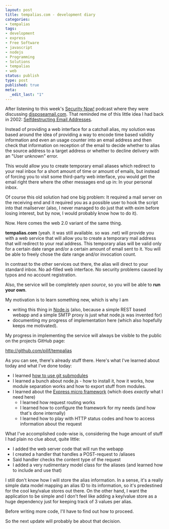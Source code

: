 ```yaml
---
layout: post
title: tempalias.com - development diary
categories:
- tempalias
tags:
- development
- express
- Free Software
- javascript
- nodejs
- Programming
- Solutions
- tempalias
- web
status: publish
type: post
published: true
meta:
  _edit_last: "1"
---
```

After listening to this week's <a href="http://www.grc.com/securitynow.htm">Security Now!</a> podcast where they were discussing <a href="http://disposeamail.com">disposeamail.com</a>. That reminded me of this little idea I had back in 2002: <a href="http://www.pilif.ch/stuff/adaddr/index.php">Selfdestructing Email Addresses</a>.

Instead of providing a web interface for a catchall alias, my solution was based around the idea of providing a way to encode time based validity information and even an usage counter into an email address and then check that information on reception of the email to decide whether to alias the source address to a target address or whether to decline delivery with an "User unknown" error.

This would allow you to create temporary email aliases which redirect to your real inbox for a short amount of time or amount of emails, but instead of forcing you to visit some third-party web interface, you would get the email right there where the other messages end up in: In your personal inbox.

Of course this old solution had one big problem: It required a mail server on the receiving end and it required you as a possible user to hook the script into that mailserver (also, I never managed to do just that with exim before losing interest, but by now, I would probably know how to do it).

Now. Here comes the web 2.0 variant of the same thing.

<strong>tempalias.com</strong> (yeah. it was still available. so was .net) will provide you with a web service that will allow you to create a temporary mail address that will redirect to your real address. This temporary alias will be valid only for a certain date range and/or a certain amount of email sent to it. You will be able to freely chose the date range and/or invocation count.

In contrast to the other services out there, the alias will direct to your standard inbox. No ad-filled web interface. No security problems caused by typos and no account registration.

Also, the service will be completely <em>open source</em>, so you will be able to <strong>run your own</strong>.

My motivation is to learn something new, which is why I am
<ul>
	<li>writing this thing in <a href="http://nodejs.org">Node.js</a> (also, because a simple REST based webapp and a simple SMTP proxy is just what node.js was invented for)</li>
	<li>documenting my progress of implementation here (which also hopefully keeps me motivated).</li>
</ul>
My progress in implementing the service will always be visible to the public on the projects GitHub page:

<a href="http://github.com/pilif/tempalias">http://github.com/pilif/tempalias</a>

As you can see, there's already stuff there. Here's what I've learned about today and what I've done today:
<ul>
	<li>I learned <a href="http://book.git-scm.com/5_submodules.html">how to use git submodules</a></li>
	<li>I learned a bunch about node.js - how to install it, how it works, how module separation works and how to export stuff from modules.</li>
	<li>I learned about the <a href="http://expressjs.com/">Express micro framework</a> (which does <em>exactly</em> what I need here)
<ul>
	<li>I learned how request routing works</li>
	<li>I learned how to configure the framework for my needs (and how that's done internally)</li>
	<li>I learned how to play with HTTP status codes and how to access information about the request</li>
</ul>
</li>
</ul>
What I've accomplished code-wise is, considering the huge amount of stuff I had plain no clue about, quite little:
<ul>
	<li>I added the web server code that will run the webapp</li>
	<li>I created a handler that handles a POST-request to /aliases</li>
	<li>Said handler checks the content type of the request</li>
	<li>I added a very rudimentary model class for the aliases (and learned how to include and use that)</li>
</ul>
I still don't know how I will store the alias information. In a sense, it's a really simple data model mapping an alias ID to its information, so it's predestined for the cool key/value stores out there. On the other hand, I want the application to be simple and I don't feel like adding a key/value store as a huge dependency just for keeping track of 3 values per alias.

Before writing more code, I'll have to find out how to proceed.

So the next update will probably be about that decision.
